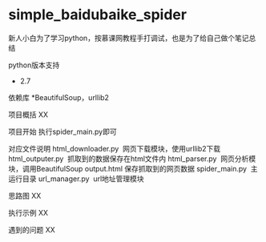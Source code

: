# simple_baidubaike_spider
新人小白为了学习python，按慕课网教程手打调试，也是为了给自己做个笔记总结

python版本支持
* 2.7

依赖库
*BeautifulSoup，urllib2

项目概括
XX

项目开始
执行spider_main.py即可

对应文件说明
html_downloader.py  网页下载模块，使用urllib2下载
html_outputer.py  抓取到的数据保存在html文件内
html_parser.py  网页分析模块，调用BeautifulSoup
output.html 保存抓取到的网页数据
spider_main.py  主运行目录
url_manager.py  url地址管理模块

思路图
XX

执行示例
XX

遇到的问题
XX
